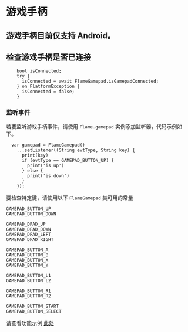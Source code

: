 # 游戏手柄

## 游戏手柄目前仅支持 Android。

## 检查游戏手柄是否已连接

```
    bool isConnected;
    try {
      isConnected = await FlameGamepad.isGamepadConnected;
    } on PlatformException {
      isConnected = false;
    }
```

### 监听事件
若要监听游戏手柄事件，请使用 `Flame.gamepad` 实例添加监听器，代码示例如下。

```
  var gamepad = FlameGamepad()
    ...setListener((String evtType, String key) {
      print(key)
      if (evtType == GAMEPAD_BUTTON_UP) {
        print('is up')
      } else {
        print('is down')
      }
    });
```
要检查特定键，请使用以下 `FlameGamepad` 类可用的常量

```
GAMEPAD_BUTTON_UP
GAMEPAD_BUTTON_DOWN

GAMEPAD_DPAD_UP
GAMEPAD_DPAD_DOWN
GAMEPAD_DPAD_LEFT
GAMEPAD_DPAD_RIGHT

GAMEPAD_BUTTON_A
GAMEPAD_BUTTON_B
GAMEPAD_BUTTON_X
GAMEPAD_BUTTON_Y

GAMEPAD_BUTTON_L1
GAMEPAD_BUTTON_L2

GAMEPAD_BUTTON_R1
GAMEPAD_BUTTON_R2

GAMEPAD_BUTTON_START
GAMEPAD_BUTTON_SELECT
```

请查看功能示例 [此处](https://github.com/erickzanardo/flame-gamepad-example)
